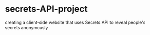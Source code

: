 # secrets-API-project
creating a client-side website that uses Secrets API to reveal people's secrets anonymously
